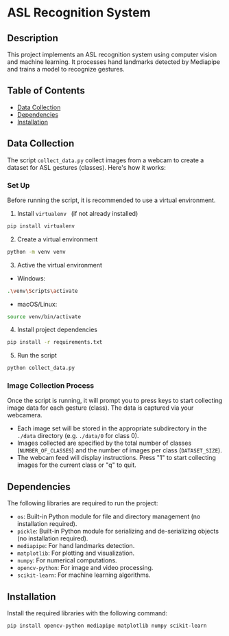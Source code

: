 # ASL Recognition System

## Description
This project implements an ASL recognition system using computer vision and machine learning. It processes hand landmarks detected by Mediapipe and trains a model to recognize gestures.

## Table of Contents
- [Data Collection](#data-collection)
- [Dependencies](#dependencies)
- [Installation](#installation)


## Data Collection
The script `collect_data.py` collect images from a webcam to create a dataset for ASL gestures (classes). Here's how it works:

### Set Up 
Before running the script, it is recommended to use a virtual environment.

1. Install `virtualenv ` (if not already installed)
```bash
pip install virtualenv
```
2. Create a virtual environment
```bash
python -m venv venv
```
3. Active the virtual environment
- Windows:
```bash
.\venv\Scripts\activate
```
- macOS/Linux:
```bash
source venv/bin/activate
```
4. Install project dependencies
```bash
pip install -r requirements.txt
```
5. Run the script
```bash
python collect_data.py
```

### Image Collection Process
Once the script is running, it will prompt you to press keys to start collecting image data for each gesture (class). The data is captured via your webcamera.
- Each image set will be stored in the appropriate subdirectory in the `./data` directory (e.g. `./data/0` for class 0).
- Images collected are specified by the total number of classes (`NUMBER_OF_CLASSES`) and the number of images per class (`DATASET_SIZE`).
- The webcam feed will display instructions. Press "1" to start collecting images for the current class or "q" to quit.


## Dependencies
The following libraries are required to run the project:
- `os`: Built-in Python module for file and directory management (no installation required).
- `pickle`: Built-in Python module for serializing and de-serializing objects (no installation required).
- `mediapipe`: For hand landmarks detection.
- `matplotlib`: For plotting and visualization.
- `numpy`: For numerical computations.
- `opencv-python`: For image and video processing.
- `scikit-learn`: For machine learning algorithms.

## Installation

Install the required libraries with the following command:

```bash
pip install opencv-python mediapipe matplotlib numpy scikit-learn
```
